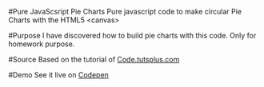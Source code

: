 #Pure JavaScsript Pie Charts
Pure javascript code to make circular Pie Charts with the HTML5 &lt;canvas&gt;

#Purpose
I have discovered how to build pie charts with this code. Only for homework purpose.

#Source
Based on the tutorial of [Code.tutsplus.com](https://code.tutsplus.com/tutorials/how-to-draw-a-pie-chart-and-doughnut-chart-using-javascript-and-html5-canvas--cms-27197)

#Demo
See it live on [Codepen](http://codepen.io/Pat_Is_Coding/pen/MpYqgv)
